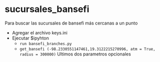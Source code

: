 # sucursales_bansefi
Para buscar las sucursales de bansefi más cercanas a un punto 
- Agregar el archivo keys.ini
- Ejecutar $ipyhton 
    - `run bansefi_branches.py`
    - `get_bansefi (-98.2330551147461,19.3122215270996, atm = True, radius = 300000)` Ultimos dos parametros opcionales
    
